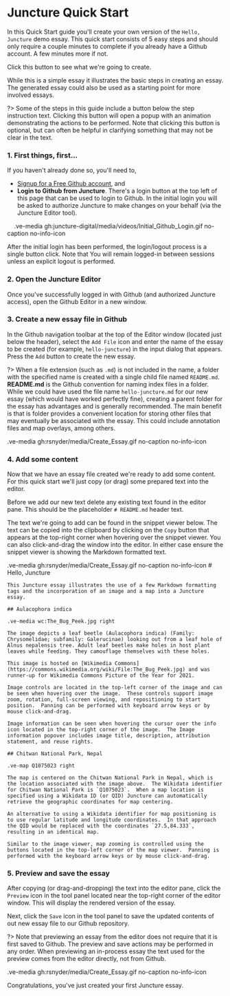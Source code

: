 # Juncture Quick Start

In this Quick Start guide you'll create your own version of the `Hello, Juncture` demo essay.  This quick start consists of 5 easy steps and should only require a couple minutes to complete if you already have a Github account.  A few minutes more if not.

Click this button to see what we're going to create. <ve-modal button-label="Hello, Juncture" src="juncture-digital/juncture/examples/hello-juncture"></ve-modal> 

While this is a simple essay it illustrates the basic steps in creating an essay.  The generated essay could also be used as a starting point for more involved essays.

?> Some of the steps in this guide include a <ve-modal></ve-modal> button below the step instruction text.  Clicking this button will open a popup with an animation demonstrating the actions to be performed.  Note that clicking this button is optional, but can often be helpful in clarifying something that may not be clear in the text.

### 1. First things, first...

If you haven't already done so, you'll need to,

- [Signup for a Free Github account](https://github.com/join), and 
- **Login to Github from Juncture**.  There's a login button at the top left of this page that can be used to login to Github.  In the initial login you will be asked to authorize Juncture to make changes on your behalf (via the Juncture Editor tool).  

<ve-modal label="Initial Github Login" width="520px" style="margin-left:1rem;">
.ve-media gh:juncture-digital/media/videos/Initial_Github_Login.gif no-caption no-info-icon
</ve-modal>

After the initial login has been performed, the login/logout process is a single button click.  Note that You will remain logged-in between sessions unless an explicit logout is performed.

### 2. Open the Juncture Editor

Once you've successfully logged in with Github (and authorized Juncture access), open the Github Editor in a new window. <ve-window href="/editor" button-label="Open the Juncture Editor" button-icon="pencil"></ve-window>

### 3. Create a new essay file in Github

In the Github navigation toolbar at the top of the Editor window (located just below the header), select the `Add File` icon and enter the name of the essay to be created (for example, `hello-juncture`) in the input dialog that appears.  Press the `Add` button to create the new essay.  

?> When a file extension (such as `.md`) is not included in the name, a folder with the specified name is created with a single child file named `README.md`.  **README.md** is the Github convention for naming index files in a folder.  While we could have used the file name `hello-juncture.md` for our new essay (which would have worked perfectly fine), creating a parent folder for the essay has advantages and is generally recommended.  The main benefit is that is folder provides a convenient location for storing other files that may eventually be associated with the essay.  This could include annotation files and map overlays, among others.

<ve-modal label="Create new Juncture Essay" width="520px">
.ve-media gh:rsnyder/media/Create_Essay.gif no-caption no-info-icon
</ve-modal>

### 4. Add some content

Now that we have an essay file created we're ready to add some content.  For this quick start we'll just copy (or drag) some prepared text into the editor.  

Before we add our new text delete any existing text found in the editor pane.  This should be the placeholder `# README.md` header text.

The text we're going to add can be found in the snippet viewer below.  The text can be copied into the clipboard by clicking on the `Copy` button that appears at the top-right corner when hovering over the snippet viewer.  You can also click-and-drag the window into the editor.  In either case ensure the snippet viewer is showing the Markdown formatted text.

<ve-modal label="Adding text, saving, and previewing" button-icon="info-circle-fill" width="520px">
.ve-media gh:rsnyder/media/Create_Essay.gif no-caption no-info-icon
</ve-modal>

<ve-snippet label="Code snippet">
    # Hello, Juncture

    This Juncture essay illustrates the use of a few Markdown formatting tags and the incorporation of an image and a map into a Juncture  essay.

    ## Aulacophora indica

    .ve-media wc:The_Bug_Peek.jpg right

    The image depicts a leaf beetle (Aulacophora indica) (Family: Chrysomelidae; subfamily: Galerucinae) looking out from a leaf hole of Alnus nepalensis tree. Adult leaf beetles make holes in host plant leaves while feeding. They camouflage themselves with these holes.

    This image is hosted on [Wikimedia Commons](https://commons.wikimedia.org/wiki/File:The_Bug_Peek.jpg) and was runner-up for Wikimedia Commons Picture of the Year for 2021.

    Image controls are located in the top-left corner of the image and can be seen when hovering over the image.  These controls support image zoom, rotation, full-screen viewing, and repositioning to start position.  Panning can be performed with keyboard arrow keys or by mouse click-and-drag.

    Image information can be seen when hovering the cursor over the info icon located in the top-right corner of the image.  The Image information popover includes image title, description, attribution statement, and reuse rights.

    ## Chitwan National Park, Nepal

    .ve-map Q1075023 right

    The map is centered on the Chitwan National Park in Nepal, which is the location associated with the image above.  The Wikidata identifier for Chitwan National Park is `Q1075023`.  When a map location is specified using a Wikidata ID (or QID) Juncture can automatically retrieve the geographic coordinates for map centering.

    An alternative to using a Wikidata identifier for map positioning is to use regular latitude and longitude coordinates.  In that approach the QID would be replaced with the coordinates `27.5,84.333`, resulting in an identical map.
    
    Similar to the image viewer, map zooming is controlled using the buttons located in the top-left corner of the map viewer.  Panning is performed with the keyboard arrow keys or by mouse click-and-drag.
</ve-snippet>

### 5. Preview and save the essay

After copying (or drag-and-dropping) the text into the editor pane, click the `Preview` icon in the tool panel located near the top-right corner of the editor window.  This will display the rendered version of the essay.

Next, click the `Save` icon in the tool panel to save the updated contents of out new essay file to our Github repository.

?> Note that previewing an essay from the editor does not require that it is first saved to Github.  The preview and save actions may be performed in any order.  When previewing an in-process essay the text used for the preview comes from the editor directly, not from Github.

<ve-modal label="Adding text, saving, and previewing" width="520px">
.ve-media gh:rsnyder/media/Create_Essay.gif no-caption no-info-icon
</ve-modal>

Congratulations, you've just created your first Juncture essay. 
